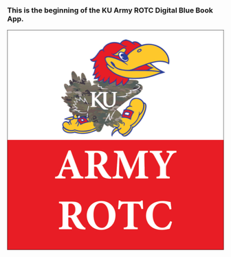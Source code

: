 ### This is the beginning of the KU Army ROTC Digital Blue Book App.
<img src="ARMYROTCLOGO.png" alt="Army ROTC Logo" style="width:512px;height:512px;">
